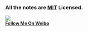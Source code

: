 ### All the notes are [MIT](http://www.opensource.org/licenses/mit-license.php) Licensed.



![](http://ss8.sinaimg.cn/mw690/575b37f3g92a0e4d44d97&690)  
**[Follow Me On Weibo](http://weibo.com/wcmis143)**
